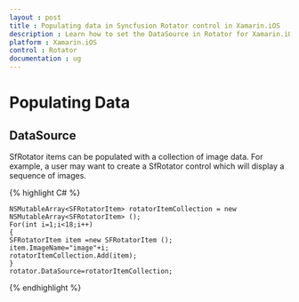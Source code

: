 ```yaml
---
layout : post
title : Populating data in Syncfusion Rotator control in Xamarin.iOS
description : Learn how to set the DataSource in Rotator for Xamarin.iOS
platform : Xamarin.iOS
control : Rotator 
documentation : ug
---
```


# Populating Data

## DataSource

SfRotator items can be populated with a collection of image data. For example, a user may want to create a SfRotator control which will display a sequence of images.

{% highlight C# %}

	NSMutableArray<SFRotatorItem> rotatorItemCollection = new NSMutableArray<SFRotatorItem> ();
	For(int i=1;i<18;i++)
	{
	SFRotatorItem item =new SFRotatorItem ();
	item.ImageName="image"+i;
	rotatorItemCollection.Add(item);
	}
	rotator.DataSource=rotatorItemCollection;
	
{% endhighlight %}